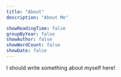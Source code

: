 ```yaml
---
title: "About"
description: "About Me"

showReadingTime: false
groupByYear: false
showAuthor: false
showWordCount: false
showDate: false
---
```


I should write something about myself here!